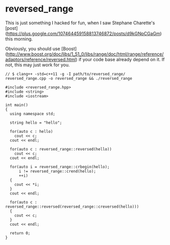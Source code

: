 reversed_range
==============

This is just something I hacked for fun, when I saw Stephane Charette's [post] (https://plus.google.com/107464459158813746872/posts/d9kGNpCGaGm) this morning.

Obviously, you should use [Boost] (http://www.boost.org/doc/libs/1_51_0/libs/range/doc/html/range/reference/adaptors/reference/reversed.html) if your code base already depend on it. If not, this may just work for you.

```
// $ clang++ -std=c++11 -g -I path/to/reversed_range/ reversed_range.cpp -o reversed_range && ./reversed_range

#include <reversed_range.hpp>
#include <string>
#include <iostream>

int main()
{
  using namespace std;

  string hello = "hello";

  for(auto c : hello)
    cout << c;
  cout << endl;

  for(auto c : reversed_range::reversed(hello))
    cout << c;
  cout << endl;

  for(auto i = reversed_range::crbegin(hello);
      i != reversed_range::crend(hello);
      ++i)
  {
    cout << *i;
  }
  cout << endl;

  for(auto c : reversed_range::reversed(reversed_range::creversed(hello)))
  {
    cout << c;
  }
  cout << endl;

  return 0;
}
```
